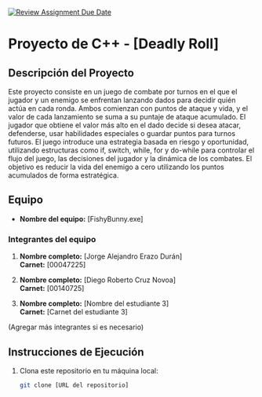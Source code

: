 [![Review Assignment Due Date](https://classroom.github.com/assets/deadline-readme-button-22041afd0340ce965d47ae6ef1cefeee28c7c493a6346c4f15d667ab976d596c.svg)](https://classroom.github.com/a/mi1WNrHU)
# Proyecto de C++ - [Deadly Roll]

## Descripción del Proyecto

Este proyecto consiste en un juego de combate por turnos en el que el jugador y un enemigo se enfrentan lanzando dados para decidir quién actúa en cada ronda. Ambos comienzan con puntos de ataque y vida, y el valor de cada lanzamiento se suma a su puntaje de ataque acumulado. El jugador que obtiene el valor más alto en el dado decide si desea atacar, defenderse, usar habilidades especiales o guardar puntos para turnos futuros. El juego introduce una estrategia basada en riesgo y oportunidad, utilizando estructuras como if, switch, while, for y do-while para controlar el flujo del juego, las decisiones del jugador y la dinámica de los combates. El objetivo es reducir la vida del enemigo a cero utilizando los puntos acumulados de forma estratégica.

## Equipo

- **Nombre del equipo:** [FishyBunny.exe]

### Integrantes del equipo

1. **Nombre completo:** [Jorge Alejandro Erazo Durán]  
   **Carnet:** [00047225]

2. **Nombre completo:** [Diego Roberto Cruz Novoa]  
   **Carnet:** [00140725]

3. **Nombre completo:** [Nombre del estudiante 3]  
   **Carnet:** [Carnet del estudiante 3]

(Agregar más integrantes si es necesario)

## Instrucciones de Ejecución

1. Clona este repositorio en tu máquina local:
   ```bash
   git clone [URL del repositorio]
